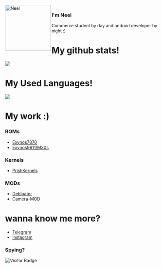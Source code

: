 <img align="left" width="150" height="150" alt="Neel" src="https://raw.githubusercontent.com/neel021000/neel021000/main/neel/prish.gif"/>

### I'm Neel

Commerce student by day and android developer by night :)

#
# 
# My github stats!
<p align="left" >  
  <a href="https://github.com/neel021000/github-readme-stats"> 
<img  src="https://github-readme-stats.vercel.app/api?username=neel021000&&show_icons=true&theme=radical"/>
  </a>
  </p>
  
# My Used Languages!
<p align="left" >   
<img  src="https://github-readme-stats.vercel.app/api/top-langs/?username=neel021000&&show_icons=true&theme=radical"/>
  </p>

# My work :)

### ROMs
- [Exynos7870](https://forum.xda-developers.com/t/rom-10-treble-oneui-2-0-prish-os-j6q-port.4137667/)
- [Exynos9611/M30s](https://forum.xda-developers.com/t/rom-10-oneui-2-stable-prish-os-a50s-port.4159663/)

### Kernels
- [PrishKernels](https://github.com/orgs/PrishKernel/dashboard) 

### MODs
- [Debloater](https://github.com/neel021000/debloater)
- [Camera-MOD](https://github.com/neel021000/PRISH_CAMERA_MOD) 

# wanna know me more?
- [Telegram](https://t.me/neel0210)
- [Instagram](https://www.instagram.com/neel_0210/?hl=en)

### Spying?
![Visitor Badge](https://visitor-badge.laobi.icu/badge?page_id=neel021000.neel021000)
